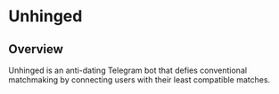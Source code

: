 # Unhinged

## Overview
Unhinged is an anti-dating Telegram bot that defies conventional matchmaking by connecting users with their least compatible matches.
